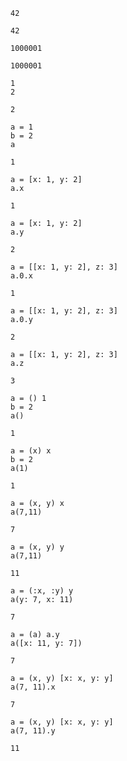 ```
42

42
```

```
1000001

1000001
```

```
1
2

2
```

```
a = 1
b = 2
a

1
```

```
a = [x: 1, y: 2]
a.x

1
```

```
a = [x: 1, y: 2]
a.y

2
```

```
a = [[x: 1, y: 2], z: 3]
a.0.x

1
```

```
a = [[x: 1, y: 2], z: 3]
a.0.y

2
```

```
a = [[x: 1, y: 2], z: 3]
a.z

3
```

```
a = () 1
b = 2
a()

1
```

```
a = (x) x
b = 2
a(1)

1
```

```
a = (x, y) x
a(7,11)

7
```

```
a = (x, y) y
a(7,11)

11
```

```
a = (:x, :y) y
a(y: 7, x: 11)

7
```

```
a = (a) a.y
a([x: 11, y: 7])

7
```

```
a = (x, y) [x: x, y: y]
a(7, 11).x

7
```

```
a = (x, y) [x: x, y: y]
a(7, 11).y

11
```
